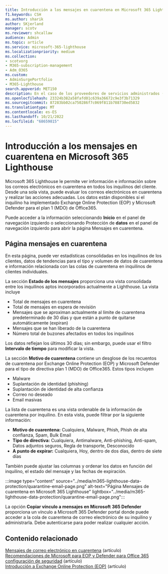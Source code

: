 ```yaml
---
title: Introducción a los mensajes en cuarentena en Microsoft 365 Lighthouse
f1.keywords: CSH
ms.author: sharik
author: SKjerland
manager: scotv
ms.reviewer: shcallaw
audience: Admin
ms.topic: article
ms.service: microsoft-365-lighthouse
ms.localizationpriority: medium
ms.collection:
- scotvorg
- M365-subscription-management
- Adm_O365
ms.custom:
- AdminSurgePortfolio
- M365-Lighthouse
search.appverid: MET150
description: En el caso de los proveedores de servicios administrados (MSP) que usan Microsoft 365 Lighthouse, aprenda a administrar los mensajes en cuarentena.
ms.openlocfilehash: 23324b382a58fafd01c639a36672c9e3f3b71329
ms.sourcegitcommit: 87283bb02ca750286f7c069f811b788730ed5832
ms.translationtype: MT
ms.contentlocale: es-ES
ms.lasthandoff: 10/21/2022
ms.locfileid: "68659815"
---
```

# <a name="overview-of-quarantined-messages-in-microsoft-365-lighthouse"></a>Introducción a los mensajes en cuarentena en Microsoft 365 Lighthouse

Microsoft 365 Lighthouse le permite ver información e información sobre los correos electrónicos en cuarentena en todos los inquilinos del cliente. Desde una sola vista, puede evaluar los correos electrónicos en cuarentena y realizar las acciones adecuadas. Los datos están disponibles si el inquilino ha implementado Exchange Online Protection (EOP) y Microsoft Defender para el plan 1 (MDO) de Office365.

Puede acceder a la información seleccionando **Inicio** en el panel de navegación izquierdo o seleccionando Protección de **datos** en el panel de navegación izquierdo para abrir la página Mensajes en cuarentena.

## <a name="quarantined-messages-page"></a>Página mensajes en cuarentena

En esta página, puede ver estadísticas consolidadas en los inquilinos de los clientes, datos de tendencias para el tipo y volumen de datos de cuarentena e información relacionada con las colas de cuarentena en inquilinos de clientes individuales.

La sección **Estado de los mensajes** proporciona una vista consolidada entre los inquilinos aptos incorporados actualmente a Lighthouse. La vista incluye

- Total de mensajes en cuarentena
- Total de mensajes en espera de revisión
- Mensajes que se aproximan actualmente al límite de cuarentena predeterminado de 30 días y que están a punto de quitarse automáticamente (expiran)
- Mensajes que se han liberado de la cuarentena
- Número total de buzones afectados en todos los inquilinos

Los datos reflejan los últimos 30 días; sin embargo, puede usar el filtro **Intervalo de tiempo** para modificar la vista.

La sección **Motivo de cuarentena** contiene un desglose de los recuentos de cuarentena por Exchange Online Protection (EOP) y Microsoft Defender para el tipo de directiva plan 1 (MDO) de Office365. Estos tipos incluyen

- Malware
- Suplantación de identidad (phishing)
- Suplantación de identidad de alta confianza
- Correo no deseado
- Email masivas

La lista de cuarentena es una vista ordenable de la información de cuarentena por inquilino. En esta vista, puede filtrar por la siguiente información:

- **Motivo de cuarentena:** Cualquiera, Malware, Phish, Phish de alta confianza, Spam, Bulk Email
- **Tipo de directiva:** Cualquiera, Antimalware, Anti-phishing, Anti-spam, Datos adjuntos seguros, Regla de transporte, Desconocido
- **A punto de expirar:** Cualquiera, Hoy, dentro de dos días, dentro de siete días

También puede ajustar las columnas y ordenar los datos en función del inquilino, el estado del mensaje y las fechas de expiración.

:::image type="content" source="../media/m365-lighthouse-data-protection/quarantine-email-page.png" alt-text="Página Mensajes de cuarentena en Microsoft 365 Lighthouse" lightbox="../media/m365-lighthouse-data-protection/quarantine-email-page.png":::

La opción **Copiar vínculo a mensajes en Microsoft** **365 Defender** proporciona un vínculo a Microsoft 365 Defender portal donde puede acceder a la cola de cuarentena de correo electrónico de su inquilino y administrarla. Debe autenticarse para poder realizar cualquier acción.

## <a name="related-content"></a>Contenido relacionado

[Mensajes de correo electrónico en cuarentena](../security/office-365-security/quarantine-email-messages.md) (artículo)\
[Recomendaciones de Microsoft para EOP y Defender para Office 365 configuración de seguridad](../security/office-365-security/recommended-settings-for-eop-and-office365.md) (artículo)\
[Introducción a Exchange Online Protection (EOP)](../security/office-365-security/exchange-online-protection-overview.md) (artículo)
